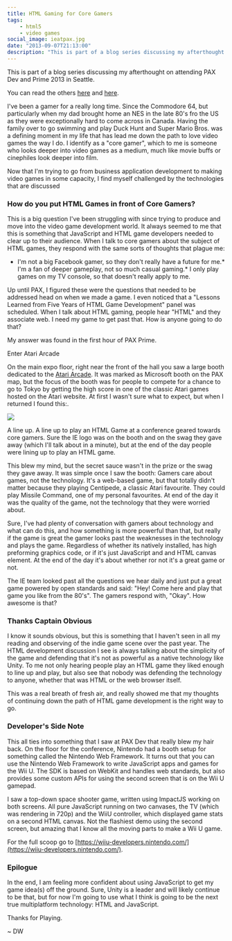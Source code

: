 ```yaml
---
title: HTML Gaming for Core Gamers
tags:
    - html5
    - video games
social_image: ieatpax.jpg
date: "2013-09-07T21:13:00"
description: "This is part of a blog series discussing my afterthought on attending PAX Dev and Prime 2013 in Seattle."
---
```


[1]: ieatpax.jpg

This is part of a blog series discussing my afterthought on attending PAX Dev and Prime 2013 in Seattle.

You can read the others [here](http://www.davidwesst.com/html-gaming-for-core-gamers/) and [here](http://www.davidwesst.com/html-gaming-for-core-gamers/).  

I've been a gamer for a really long time. Since the Commodore 64, but particularly when my dad brought home an NES in the late 80's fro the US as they were exceptionally hard to come across in Canada. Having the family over to go swimming and play Duck Hunt and Super Mario Bros. was a defining moment in my life that has lead me down the path to love video games the way I do. I identify as a "core gamer", which to me is someone who looks deeper into video games as a medium, much like movie buffs or cinephiles look deeper into film. 

Now that I'm trying to go from business application development to making video games in some capacity, I find myself challenged by the technologies that are discussed 

### How do you put HTML Games in front of Core Gamers?

This is a big question I've been struggling with since trying to produce and move into the video game development world. It always seemed to me that this is something that JavaScript and HTML game developers needed to clear up to their audience. When I talk to core gamers about the subject of HTML games, they respond with the same sorts of thoughts that plague me: 

*   I'm not a big Facebook gamer, so they don't really have a future for me.*   I'm a fan of deeper gameplay, not so much casual gaming.*   I only play games on my TV console, so that doesn't really apply to me.

Up until PAX, I figured these were the questions that needed to be addressed head on when we made a game. I even noticed that a "Lessons Learned from Five Years of HTML Game Development" panel was scheduled. When I talk about HTML gaming, people hear "HTML" and they associate web. I need my game to get past that. How is anyone going to do that? 

My answer was found in the first hour of PAX Prime. 

Enter Atari Arcade 

On the main expo floor, right near the front of the hall you saw a large booth dedicated to the [Atari Arcade](http://atari.com/arcade). It was marked as Microsoft booth on the PAX map, but the focus of the booth was for people to compete for a chance to go to Tokyo by getting the high score in one of the classic Atari games hosted on the Atari website. At first I wasn't sure what to expect, but when I returned I found this:. 

![][1]

A line up. A line up to play an HTML Game at a conference geared towards core gamers. Sure the IE logo was on the booth and on the swag they gave away (which I'll talk about in a minute), but at the end of the day people were lining up to play an HTML game. 

This blew my mind, but the secret sauce wasn't in the prize or the swag they gave away. It was simple once I saw the booth: Gamers care about games, not the technology. It's a web-based game, but that totally didn't matter because they playing Centipede, a classic Atari favourite. They could play Missile Command, one of my personal favourites. At end of the day it was the quality of the game, not the technology that they were worried about. 

Sure, I've had plenty of conversation with gamers about technology and what can do this, and how something is more powerful than that, but really if the game is great the gamer looks past the weaknesses in the technology and plays the game. Regardless of whether its natively installed, has high preforming graphics code, or if it's just JavaScript and and HTML canvas element. At the end of the day it's about whether ror not it's a great game or not. 

The IE team looked past all the questions we hear daily and just put a great game powered by open standards and said: "Hey! Come here and play that game you like from the 80's". The gamers respond with, "Okay". How awesome is that? 

### Thanks Captain Obvious

I know it sounds obvious, but this is something that I haven't seen in all my reading and observing of the indie game scene over the past year. The HTML development discussion I see is always talking about the simplicity of the game and defending that it's not as powerful as a native technology like Unity. To me not only hearing people play an HTML game they liked enough to line up and play, but also see that nobody was defending the technology to anyone, whether that was HTML or the web browser itself. 

This was a real breath of fresh air, and really showed me that my thoughts of continuing down the path of HTML game development is the right way to go. 

### Developer's Side Note

This all ties into something that I saw at PAX Dev that really blew my hair back. On the floor for the conference, Nintendo had a booth setup for something called the Nintendo Web Framework. It turns out that you can use the Nintendo Web Framework to write JavaScript apps and games for the Wii U. The SDK is based on WebKit and handles web standards, but also provides some custom APIs for using the second screen that is on the Wii U gamepad. 

I saw a top-down space shooter game, written using ImpactJS working on both screens. All pure JavaScript running on two canvases, the TV (which was rendering in 720p) and the WiiU controller, which displayed game stats on a second HTML canvas. Not the flashiest demo using the second screen, but amazing that I know all the moving parts to make a Wii U game. 

For the full scoop go to [https://wiiu-developers.nintendo.com/](https://wiiu-developers.nintendo.com/).

### Epilogue

In the end, I am feeling more confident about using JavaScript to get my game idea(s) off the ground. Sure, Unity is a leader and will likely continue to be that, but for now I'm going to use what I think is going to be the next true multiplatform technology: HTML and JavaScript. 

Thanks for Playing. 

~ DW